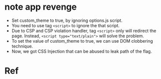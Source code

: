 # note app revenge

- Set custom_theme to true, by ignoring options.js script.
- You need to use tag `<script>` to ignore the that script.
- Due to CSP and CSP violation handler, tag `<script>` only will redirect the page. Instead, `<script type="text/plain">` will solve the problem.
- To set the value of custom_theme to true, we can use DOM clobbering technique.
- Now, we got CSS Injection that can be abused to leak path of the flag.

# Ref